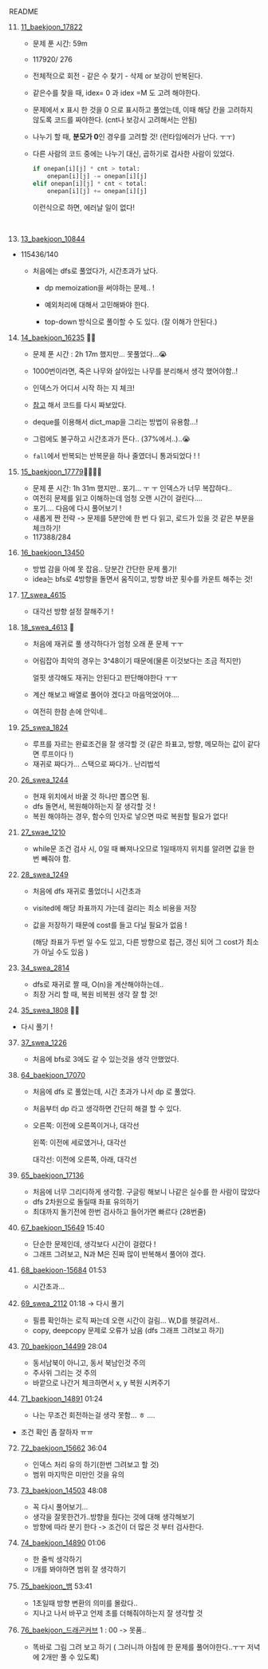 README

11. [11_baekjoon_17822](./11_baekjoon_17822.py)

    - 문제 푼 시간: 59m
    
    - 117920/ 276
    
    - 전체적으로 회전 - 같은 수 찾기 - 삭제 or 보강이 반복된다.
    
    - 같은수를 찾을 때, idex= 0 과 idex =M 도 고려 해야한다.
    
    -  문제에서 x 표시 한 것을 0 으로 표시하고 풀었는데, 이때 해당 칸을 고려하지 않도록 코드를 짜야한다. (cnt나 보강시 고려해서는 안됨)
    
    - 나누기 할 때, **분모가 0**인 경우를 고려할 것! (런타임에러가 난다. ㅜㅜ)
    
    - 다른 사람의 코드 중에는 나누기 대신, 곱하기로 검사한 사람이 있었다.
    
      ```python
      if onepan[i][j] * cnt > total:
          onepan[i][j] -= onepan[i][j]
      elif onepan[i][j] * cnt < total:
          onepan[i][j] += onepan[i][j]
      ```
    
      이런식으로 하면, 에러날 일이 없다! 


​    

13. [13_baekjoon_10844](./13_baekjoon_10844.py)
- 115436/140
  - 처음에는 dfs로 풀었다가, 시간초과가 났다. 
    
    - dp memoization을 써야하는 문제.. ! 
    
    - 예외처리에 대해서 고민해봐야 한다.
    
    - top-down 방식으로 풀이할 수 도 있다. (잘 이해가 안된다.)

14. [14_baekjoon_16235](./14_baekjoon_16235.py) 🌟🌟
    - 문제 푼 시간 : 2h 17m 했지만... 못풀었다...😭
    
    - 1000번이라면, 죽은 나무와 살아있는 나무를 분리해서 생각 했어야함..!
    
    - 인덱스가 어디서 시작 하는 지 체크!
    
    - [참고](https://dailyheumsi.tistory.com/60) 해서 코드를 다시 짜보았다.
    
    - deque를 이용해서 dict_map을 그리는 방법이 유용함...!
    
    - 그럼에도 불구하고 시간초과가 뜬다.. (37%에서..)..😭
    
    - `fall`에서 반복되는 반복문을 하나 줄였더니 통과되었다 ! ! 
    
15. [15_baekjoon_17779](./15_baekjoon_17779.py)🌟🌟🌟🌟
    
    - 문제 푼 시간: 1h 31m 했지만.. 포기... ㅜ ㅜ 인덱스가 너무 복잡하다..
    - 여전히 문제를 읽고 이해하는데 엄청 오랜 시간이 걸린다....
    - 포기.... 다음에 다시 풀어보기 !
    - 새롭게 짠 전략 -> 문제를 5분안에 한 번 다 읽고, 로드가 있을 것 같은 부분을 체크하기!
    - 117388/284
    
16. [16_baekjoon_13450](./16_baekjoon_13450)
    - 방법 감을 아예 못 잡음.. 당분간 간단한 문제 풀기!
    - idea는 bfs로 4방향을 돌면서 움직이고, 방향 바꾼 횟수를 카운트 해주는 것!

17. [17_swea_4615](./17_swea_4615.py)
    
    - 대각선 방향 설정 잘해주기 ! 
    
18. [18_swea_4613](./18swea_4613.py) 🌟

    - 처음에 재귀로 풀 생각하다가 엄청 오래 푼 문제 ㅜㅜ 

    - 어림잡아 최악의 경우는 3^48이기 때문에(물론 이것보다는 조금 적지만)

      얼핏 생각해도 재귀는 안된다고 판단해야한다 ㅜㅜ 

    - 계산 해보고 배열로 풀어야 겠다고 마음먹었어야....

    - 여전히 한참 손에 안익네..

25. [25_swea_1824](./25_swea_1824.py)
    
    - 루프를 자르는 완료조건을 잘 생각할 것 (같은 좌표고, 방향, 메모하는 값이 같다면 루프이다 !)
    - 재귀로 짜다가... 스택으로 짜다가.. 난리법석
    
20. [26_swea_1244](./26_swea_1244.py)

    - 현재 위치에서 바꿀 것 하나만 뽑으면 됨.
    - dfs 돌면서, 복원해야하는지 잘 생각할 것 ! 
    - 복원 해야하는 경우, 함수의 인자로 넣으면 따로 복원할 필요가 없다!


27. [27_swae_1210](./27_swea_1210.py)

    - while문 조건 검사 시, 0일 때 빠져나오므로 1일때까지 위치를 알려면 값을 한번 빼줘야 함.

      

28. [28_swea_1249](./28_swea_1249.py)
    
    - 처음에 dfs 재귀로 풀었더니 시간초과 
    
    - visited에 해당 좌표까지 가는데 걸리는 최소 비용을 저장
    
    - 값을 저장하기 때문에 cost를 들고 다닐 필요가 없음 ! 
    
      (해당 좌표가 두번 일 수도 있고, 다른 방향으로 접근, 갱신 되어 그 cost가 최소가 아닐 수도 있음 )

34. [34_swea_2814](./34_swea_2814.py)
    - dfs로 재귀로 짤 때, O(n)을 계산해야하는데.. 
    - 최장 거리 할 때, 복원 비복원 생각 잘 할 것!
35. [35_swea_1808](./35_swea_1808.py) 🌟🌟
    
- 다시 풀기 ! 
  
37. [37_swea_1226](./37_swea_1226.py)
    
    - 처음에 bfs로 3에도 갈 수 있는것을 생각 안했었다.

64. [64_baekjoon_17070](./64_baekjoon_17070.py)

    - 처음에 dfs 로 풀었는데, 시간 초과가 나서 dp 로 풀었다.

    - 처음부터 dp 라고 생각하면 간단히 해결 할 수 있다. 

    - 오른쪽: 이전에 오른쪽이거나, 대각선

      왼쪽: 이전에 세로였거나, 대각선

      대각선: 이전에 오른쪽, 아래, 대각선

65. [65_baekjoon_17136](./65_baekjoon_17136.py)
    - 처음에 너무 그리디하게 생각함. 구글링 해보니 나같은 실수를 한 사람이 많았다 
    - dfs 2차원으로 돌릴때 좌표 유의하기 
    - 최대까지 돌기전에 한번 검사하고 들어가면 빠르다 (28번줄)

67. [67_baekjoon_15649](./67_baekjoon_15649) 15:40
    - 단순한 문제인데, 생각보다 시간이 걸렸다 !
    - 그래프 그려보고, N과 M은 진짜 많이 반복해서 풀어야 겠다.

41. [68_baekjoon-15684](./68_baekjoon-15684) 01:53
    
    - 시간초과... 

69. [69_swea_2112](./69_swea_2112.py)  01:18 -> 다시 풀기
    
    - 필름 확인하는 로직 짜는데 오랜 시간이 걸림... W,D를 헷갈려서.. 
    - copy, deepcopy 문제로 오류가 났음 (dfs 그래프 그려보고 하기)

70. [70_baekjoon_14499](./70_baekjoon_14499.py) 28:04
    
    - 동서남북이 아니고, 동서 북남인것 주의 
    - 주사위 그리는 것 주의
    - 바깥으로 나간거 체크하면서 x, y 복원 시켜주기

71. [71_baekjoon_14891](./71_baekjoon_14891.py) 01:24

    - 나는 무조건 회전하는걸 생각 못함... ㅎ ....
- 조건 확인 좀 잘하자 ㅠㅠ 

72. [72_baekjoon_15662](./72_baekjoon_15662.py) 36:04
    - 인덱스 처리 유의 하기(한번 그려보고 할 것) 
    - 범위 마지막은 미만인 것을 유의
73. [73_baekjoon_14503](./73_baekjoon_14503.py) 48:08
    - 꼭 다시 풀어보기... 
    - 생각을 잘못한건가..방향을 줬다는 것에 대해 생각해보기
    - 방향에 따라 분기 한다 -> 조건이 더 많은 것 부터 검사한다.
74. [74_baekjoon_14890](./74_baekjoon_14890)  01:06
    - 한 줄씩 생각하기 
    - l개를 봐야하면 범위 잘 생각하기

75. [75_baekjoon_뱀](./75_baekjoon_뱀.py) 53:41
    - 1초일때 방향 변환의 의미를 몰랐다.. 
    - 지나고 나서 바꾸고 언제 초를 더해줘야하는지 잘 생각할 것

76. [76_baekjoon_드래곤커브](./76_baekjoon_드래곤커브.py) 1 : 00 -> 못품..
    - 똑바로 그림 그려 보고 하기 ( 그러니까 아침에 한 문제를 풀어야한다..ㅜㅜ 저녁에 2개만 풀 수 있도록) 



